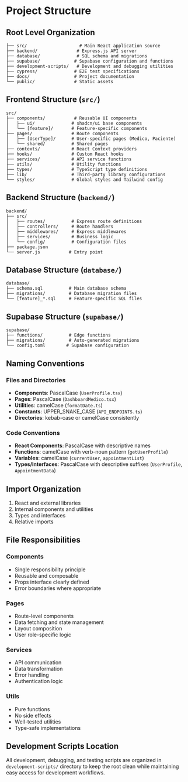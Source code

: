 # Project Structure

## Root Level Organization

```
├── src/                    # Main React application source
├── backend/               # Express.js API server
├── database/              # SQL schema and migrations
├── supabase/             # Supabase configuration and functions
├── development-scripts/   # Development and debugging utilities
├── cypress/              # E2E test specifications
├── docs/                 # Project documentation
└── public/               # Static assets
```

## Frontend Structure (`src/`)

```
src/
├── components/           # Reusable UI components
│   ├── ui/              # shadcn/ui base components
│   └── [feature]/       # Feature-specific components
├── pages/               # Route components
│   ├── [UserType]/      # User-specific pages (Medico, Paciente)
│   └── shared/          # Shared pages
├── contexts/            # React Context providers
├── hooks/               # Custom React hooks
├── services/            # API service functions
├── utils/               # Utility functions
├── types/               # TypeScript type definitions
├── lib/                 # Third-party library configurations
└── styles/              # Global styles and Tailwind config
```

## Backend Structure (`backend/`)

```
backend/
├── src/
│   ├── routes/          # Express route definitions
│   ├── controllers/     # Route handlers
│   ├── middlewares/     # Express middlewares
│   ├── services/        # Business logic
│   └── config/          # Configuration files
├── package.json
└── server.js           # Entry point
```

## Database Structure (`database/`)

```
database/
├── schema.sql          # Main database schema
├── migrations/         # Database migration files
└── [feature]_*.sql     # Feature-specific SQL files
```

## Supabase Structure (`supabase/`)

```
supabase/
├── functions/          # Edge functions
├── migrations/         # Auto-generated migrations
└── config.toml        # Supabase configuration
```

## Naming Conventions

### Files and Directories
- **Components**: PascalCase (`UserProfile.tsx`)
- **Pages**: PascalCase (`DashboardMedico.tsx`)
- **Utilities**: camelCase (`formatDate.ts`)
- **Constants**: UPPER_SNAKE_CASE (`API_ENDPOINTS.ts`)
- **Directories**: kebab-case or camelCase consistently

### Code Conventions
- **React Components**: PascalCase with descriptive names
- **Functions**: camelCase with verb-noun pattern (`getUserProfile`)
- **Variables**: camelCase (`currentUser`, `appointmentList`)
- **Types/Interfaces**: PascalCase with descriptive suffixes (`UserProfile`, `AppointmentData`)

## Import Organization
1. React and external libraries
2. Internal components and utilities
3. Types and interfaces
4. Relative imports

## File Responsibilities

### Components
- Single responsibility principle
- Reusable and composable
- Props interface clearly defined
- Error boundaries where appropriate

### Pages
- Route-level components
- Data fetching and state management
- Layout composition
- User role-specific logic

### Services
- API communication
- Data transformation
- Error handling
- Authentication logic

### Utils
- Pure functions
- No side effects
- Well-tested utilities
- Type-safe implementations

## Development Scripts Location
All development, debugging, and testing scripts are organized in `development-scripts/` directory to keep the root clean while maintaining easy access for development workflows.